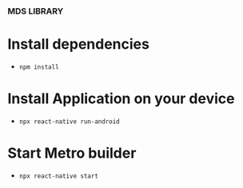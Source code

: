 ### MDS LIBRARY

# Install dependencies
* ``` npm install ```
# Install Application on your device
* ``` npx react-native run-android ```
# Start Metro builder
* ``` npx react-native start ``` 